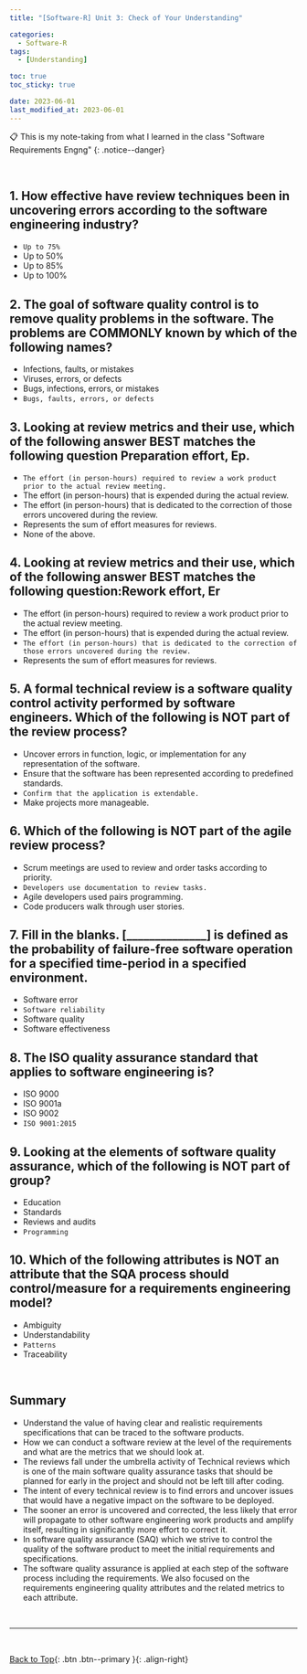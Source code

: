 ```yaml
---
title: "[Software-R] Unit 3: Check of Your Understanding"

categories:
  - Software-R
tags:
  - [Understanding]

toc: true
toc_sticky: true

date: 2023-06-01
last_modified_at: 2023-06-01
---
```


<!-- {% capture notice-2 %}

📋 This is the tech-news archives to help me keep track of what I am interested in!

- Reference tech news link: <https://thenextweb.com/news/blockchain-development-tech-career>
  {% endcapture %}

<div class="notice--danger">{{ notice-2 | markdownify }}</div> -->

📋 This is my note-taking from what I learned in the class "Software Requirements Engng"
{: .notice--danger}

<br>

## 1. How effective have review techniques been in uncovering errors according to the software engineering industry?

- `Up to 75%`
- Up to 50%
- Up to 85%
- Up to 100%

## 2. The goal of software quality control is to remove quality problems in the software. The problems are COMMONLY known by which of the following names?

- Infections, faults, or mistakes
- Viruses, errors, or defects
- Bugs, infections, errors, or mistakes
- `Bugs, faults, errors, or defects`

## 3. Looking at review metrics and their use, which of the following answer BEST matches the following question Preparation effort, Ep.

- `The effort (in person-hours) required to review a work product prior to the actual review meeting.`
- The effort (in person-hours) that is expended during the actual review.
- The effort (in person-hours) that is dedicated to the correction of those errors uncovered during the review.
- Represents the sum of effort measures for reviews.
- None of the above.

## 4. Looking at review metrics and their use, which of the following answer BEST matches the following question:Rework effort, Er

- The effort (in person-hours) required to review a work product prior to the actual review meeting.
- The effort (in person-hours) that is expended during the actual review.
- `The effort (in person-hours) that is dedicated to the correction of those errors uncovered during the review.`
- Represents the sum of effort measures for reviews.

## 5. A formal technical review is a software quality control activity performed by software engineers. Which of the following is NOT part of the review process?

- Uncover errors in function, logic, or implementation for any representation of the software.
- Ensure that the software has been represented according to predefined standards.
- `Confirm that the application is extendable.`
- Make projects more manageable.

## 6. Which of the following is NOT part of the agile review process?

- Scrum meetings are used to review and order tasks according to priority.
- `Developers use documentation to review tasks.`
- Agile developers used pairs programming.
- Code producers walk through user stories.

## 7. Fill in the blanks. [______________] is defined as the probability of failure-free software operation for a specified time-period in a specified environment.

- Software error
- `Software reliability`
- Software quality
- Software effectiveness

## 8. The ISO quality assurance standard that applies to software engineering is?

- ISO 9000
- ISO 9001a
- ISO 9002
- `ISO 9001:2015`

## 9. Looking at the elements of software quality assurance, which of the following is NOT part of group?

- Education
- Standards
- Reviews and audits
- `Programming`

## 10. Which of the following attributes is NOT an attribute that the SQA process should control/measure for a requirements engineering model?

- Ambiguity
- Understandability
- `Patterns`
- Traceability

<br>

## Summary

- Understand the value of having clear and realistic requirements specifications that can be traced to the software products.
- How we can conduct a software review at the level of the requirements and what are the metrics that we should look at.
- The reviews fall under the umbrella activity of Technical reviews which is one of the main software quality assurance tasks that should be planned for early in the project and should not be left till after coding.
- The intent of every technical review is to find errors and uncover issues that would have a negative impact on the software to be deployed.
- The sooner an error is uncovered and corrected, the less likely that error will propagate to other software engineering work products and amplify itself, resulting in significantly more effort to correct it.
- In software quality assurance (SAQ) which we strive to control the quality of the software product to meet the initial requirements and specifications.
- The software quality assurance is applied at each step of the software process including the requirements. We also focused on the requirements engineering quality attributes and the related metrics to each attribute.

<br>

---

<br>

[Back to Top](#){: .btn .btn--primary }{: .align-right}
